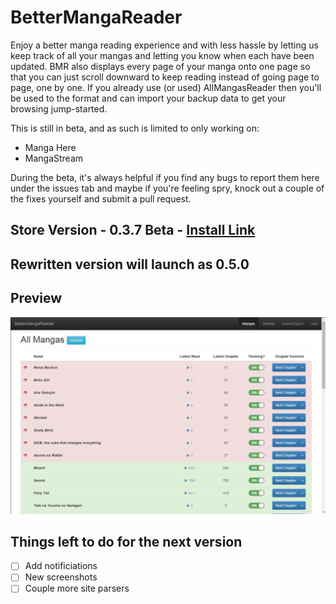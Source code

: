 # BetterMangaReader
Enjoy a better manga reading experience and with less hassle by letting us keep track of all your mangas and letting you know when each have been updated. BMR also displays every page of your manga onto one page so that you can just scroll downward to keep reading instead of going page to page, one by one. If you already use (or used) AllMangasReader then you'll be used to the format and can import your backup data to get your browsing jump-started.

This is still in beta, and as such is limited to only working on:
- Manga Here
- MangaStream

During the beta, it's always helpful if you find any bugs to report them here under the issues tab and maybe if you're feeling spry, knock out a couple of the fixes yourself and submit a pull request.

## Store Version - 0.3.7 Beta - [Install Link](https://chrome.google.com/webstore/detail/bettermangareader/gecohlfddhgfhkadmdghjjmijdpabmlp?hl=en&gl=US)

## Rewritten version will launch as 0.5.0

## Preview
![Manga List](https://raw.githubusercontent.com/JonathanWolfe/BetterMangaReader/master/screenshots/manga-list.jpg)

## Things left to do for the next version
- [ ] Add notificiations
- [ ] New screenshots
- [ ] Couple more site parsers
